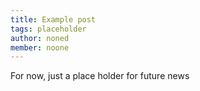 ```yaml
---
title: Example post
tags: placeholder
author: noned
member: noone
---
```

For now, just a place holder for future news
